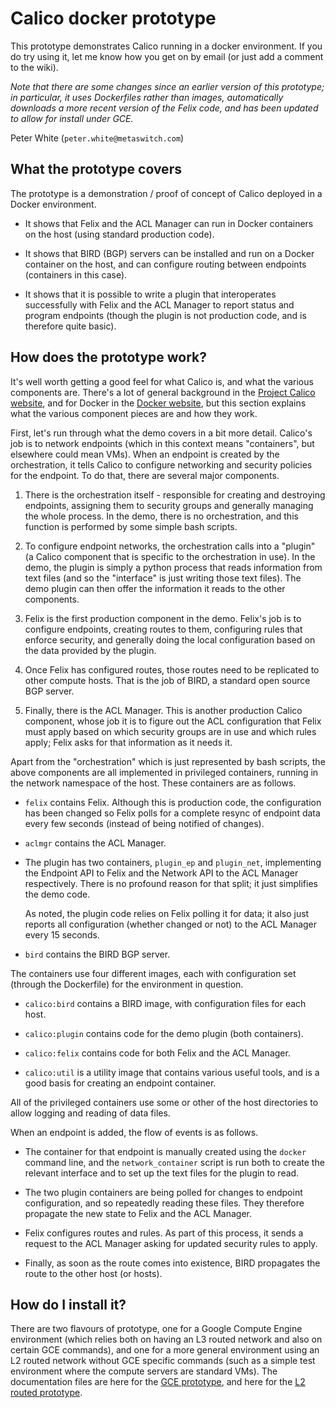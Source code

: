 # Calico docker prototype
This prototype demonstrates Calico running in a docker environment. If you do try using it, let me know how you get on by email (or just add a comment to the wiki).

*Note that there are some changes since an earlier version of this prototype; in particular, it uses Dockerfiles rather than images, automatically downloads a more recent version of the Felix code, and has been updated to allow for install under GCE.*

Peter White (`peter.white@metaswitch.com`)


## What the prototype covers

The prototype is a demonstration / proof of concept of Calico deployed in a Docker environment.

+ It shows that Felix and the ACL Manager can run in Docker containers on the
  host (using standard production code).

+ It shows that BIRD (BGP) servers can be installed and run on a Docker
  container on the host, and can configure routing between endpoints
  (containers in this case).

+ It shows that it is possible to write a plugin that interoperates
  successfully with Felix and the ACL Manager to report status and program
  endpoints (though the plugin is not production code, and is therefore quite
  basic).

## How does the prototype work?

It's well worth getting a good feel for what Calico is, and what the various
components are. There's a lot of general background in the
[Project Calico website](http://www.projectcalico.org), and for Docker in the
[Docker website](https://www.docker.com/), but this section explains what the
various component pieces are and how they work.

First, let's run through what the demo covers in a bit more detail. Calico's
job is to network endpoints (which in this context means "containers", but
elsewhere could mean VMs). When an endpoint is created by the orchestration, it
tells Calico to configure networking and security policies for the endpoint. To
do that, there are several major components.

1. There is the orchestration itself - responsible for creating and destroying
   endpoints, assigning them to security groups and generally managing the
   whole process. In the demo, there is no orchestration, and this function is
   performed by some simple bash scripts.


2. To configure endpoint networks, the orchestration calls into a "plugin" (a
   Calico component that is specific to the orchestration in use). In the demo,
   the plugin is simply a python process that reads information from text files
   (and so the "interface" is just writing those text files).  The demo plugin
   can then offer the information it reads to the other components.

3. Felix is the first production component in the demo. Felix's job is to
   configure endpoints, creating routes to them, configuring rules that enforce
   security, and generally doing the local configuration based on the data
   provided by the plugin.

4. Once Felix has configured routes, those routes need to be replicated to
   other compute hosts. That is the job of BIRD, a standard open source BGP
   server.

5. Finally, there is the ACL Manager. This is another production Calico
   component, whose job it is to figure out the ACL configuration that Felix
   must apply based on which security groups are in use and which rules
   apply; Felix asks for that information as it needs it.

Apart from the "orchestration" which is just represented by bash scripts, the
above components are all implemented in privileged containers, running in the
network namespace of the host. These containers are as follows.

* `felix` contains Felix. Although this is production code, the configuration
  has been changed so Felix polls for a complete resync of endpoint data every
  few seconds (instead of being notified of changes).

* `aclmgr` contains the ACL Manager.

* The plugin has two containers, `plugin_ep` and `plugin_net`, implementing the
  Endpoint API to Felix and the Network API to the ACL Manager
  respectively. There is no profound reason for that split; it just simplifies
  the demo code.

    As noted, the plugin code relies on Felix polling it for data; it also just
    reports all configuration (whether changed or not) to the ACL Manager every
    15 seconds.
    
* `bird` contains the BIRD BGP server.

The containers use four different images, each with configuration set (through
the Dockerfile) for the environment in question.

* `calico:bird` contains a BIRD image, with configuration files for each host.

* `calico:plugin` contains code for the demo plugin (both containers).

* `calico:felix` contains code for both Felix and the ACL Manager.

* `calico:util` is a utility image that contains various useful tools, and is a
  good basis for creating an endpoint container.

All of the privileged containers use some or other of the host directories to
allow logging and reading of data files.

When an endpoint is added, the flow of events is as follows.

* The container for that endpoint is manually created using the `docker`
  command line, and the `network_container` script is run both to create the
  relevant interface and to set up the text files for the plugin to read.

* The two plugin containers are being polled for changes to endpoint
  configuration, and so repeatedly reading these files. They therefore
  propagate the new state to Felix and the ACL Manager.

* Felix configures routes and rules. As part of this process, it sends a
  request to the ACL Manager asking for updated security rules to apply.

* Finally, as soon as the route comes into existence, BIRD propagates the route
  to the other host (or hosts).


## How do I install it?

There are two flavours of prototype, one for a Google Compute Engine environment (which relies both on having an L3 routed network and also on certain GCE commands), and one for a more general environment using an L2 routed network without GCE specific commands (such as a simple test environment where the compute servers are standard VMs). The documentation files are here for the [GCE prototype](docs/GCEPrototype.md), and here for the [L2 routed prototype](docs/L2RoutedPrototype.md).
